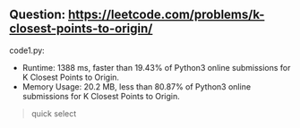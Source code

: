 ## Question: https://leetcode.com/problems/k-closest-points-to-origin/

code1.py:
* Runtime: 1388 ms, faster than 19.43% of Python3 online submissions for K Closest Points to Origin.
* Memory Usage: 20.2 MB, less than 80.87% of Python3 online submissions for K Closest Points to Origin.
> quick select